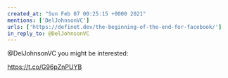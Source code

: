 ```yaml
---
created_at: "Sun Feb 07 00:25:15 +0000 2021"
mentions: ['DelJohnsonVC']
urls: ['https://definet.dev/the-beginning-of-the-end-for-facebook/']
in_reply_to: @DelJohnsonVC
---
```


@DelJohnsonVC you might be interested:

https://t.co/G96pZnPUYB